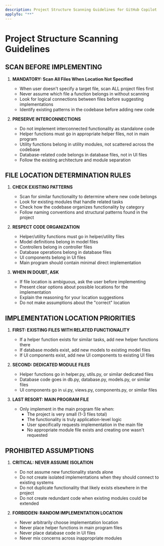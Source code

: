 ```yaml
---
description: Project Structure Scanning Guidelines for GitHub Copilot
applyTo: "**"
---
```


# Project Structure Scanning Guidelines

## SCAN BEFORE IMPLEMENTING

1. **MANDATORY: Scan All Files When Location Not Specified**
   - When user doesn't specify a target file, scan ALL project files first
   - Never assume which file a function belongs in without scanning
   - Look for logical connections between files before suggesting implementations
   - Identify existing patterns in the codebase before adding new code

2. **PRESERVE INTERCONNECTIONS**
   - Do not implement interconnected functionality as standalone code
   - Helper functions must go in appropriate helper files, not in main program
   - Utility functions belong in utility modules, not scattered across the codebase
   - Database-related code belongs in database files, not in UI files
   - Follow the existing architecture and module separation

## FILE LOCATION DETERMINATION RULES

1. **CHECK EXISTING PATTERNS**
   - Scan for similar functionality to determine where new code belongs
   - Look for existing modules that handle related tasks
   - Check how the codebase organizes functionality by category
   - Follow naming conventions and structural patterns found in the project

2. **RESPECT CODE ORGANIZATION**
   - Helper/utility functions must go in helper/utility files
   - Model definitions belong in model files
   - Controllers belong in controller files
   - Database operations belong in database files
   - UI components belong in UI files
   - Main program should contain minimal direct implementation

3. **WHEN IN DOUBT, ASK**
   - If file location is ambiguous, ask the user before implementing
   - Present clear options about possible locations for the implementation
   - Explain the reasoning for your location suggestions
   - Do not make assumptions about the "correct" location

## IMPLEMENTATION LOCATION PRIORITIES

1. **FIRST: EXISTING FILES WITH RELATED FUNCTIONALITY**
   - If a helper function exists for similar tasks, add new helper functions there
   - If database models exist, add new models to existing model files
   - If UI components exist, add new UI components to existing UI files

2. **SECOND: DEDICATED MODULE FILES**
   - Helper functions go in helper.py, utils.py, or similar dedicated files
   - Database code goes in db.py, database.py, models.py, or similar files
   - UI components go in ui.py, views.py, components.py, or similar files

3. **LAST RESORT: MAIN PROGRAM FILE**
   - Only implement in the main program file when:
     - The project is very small (1-3 files total)
     - The functionality is truly application-level logic
     - User specifically requests implementation in the main file
     - No appropriate module file exists and creating one wasn't requested

## PROHIBITED ASSUMPTIONS

1. **CRITICAL: NEVER ASSUME ISOLATION**
   - Do not assume new functionality stands alone
   - Do not create isolated implementations when they should connect to existing systems
   - Do not duplicate functionality that likely exists elsewhere in the project
   - Do not create redundant code when existing modules could be extended

2. **FORBIDDEN: RANDOM IMPLEMENTATION LOCATION**
   - Never arbitrarily choose implementation location
   - Never place helper functions in main program files
   - Never place database code in UI files
   - Never mix concerns across inappropriate modules